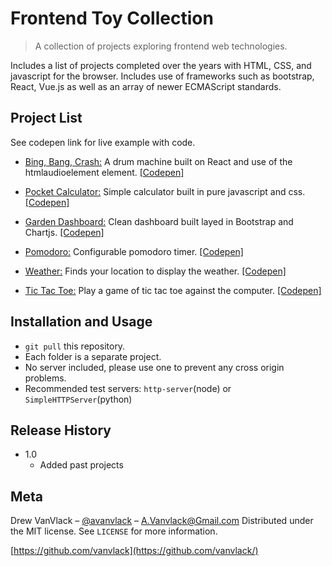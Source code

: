 # Frontend Toy Collection

> A collection of projects exploring frontend web technologies.

Includes a list of projects completed over the years with HTML, CSS, and javascript for the browser. Includes use of frameworks such as bootstrap, React, Vue.js as well as an array of newer ECMAScript standards.

## Project List

See codepen link for live example with code.

- [Bing, Bang, Crash:](drum/) A drum machine built on React and use of the htmlaudioelement element. [[Codepen]](https://codepen.io/VanVlack/pen/Vwpmzxy?editors=0110)

- [Pocket Calculator:](calculator/) Simple calculator built in pure javascript and css. [[Codepen]](https://codepen.io/VanVlack/pen/xGWBVY?editors=0110)

- [Garden Dashboard:](dashboard/) Clean dashboard built layed in Bootstrap and Chartjs. [[Codepen]](https://codepen.io/VanVlack/pen/ewgNyM?)

- [Pomodoro:](pomodoro/) Configurable pomodoro timer. [[Codepen]](https://codepen.io/VanVlack/pen/PqROXN?)

- [Weather:](weather/) Finds your location to display the weather. [[Codepen]](https://codepen.io/VanVlack/pen/OVxWmQ?)

- [Tic Tac Toe:](tic/) Play a game of tic tac toe against the computer. [[Codepen]](https://codepen.io/VanVlack/pen/gpzBzK?)

## Installation and Usage

- `git pull` this repository.
- Each folder is a separate project.
- No server included, please use one to prevent any cross origin problems.
- Recommended test servers: `http-server`(node) or `SimpleHTTPServer`(python)

## Release History

- 1.0
  - Added past projects

## Meta

Drew VanVlack – [@avanvlack](https://twitter.com/avanvlack) – A.Vanvlack@Gmail.com
Distributed under the MIT license. See `LICENSE` for more information.

[https://github.com/vanvlack](https://github.com/vanvlack/)
